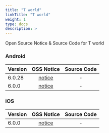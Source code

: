 ```yaml
---
title: "T world"
linkTitle: "T world"
weight: 1
type: docs
description: >
---
```


Open Source Notice & Source Code for T world

### Android

| Version | OSS Notice | Source Code |
|---|:---:|:---:|
| 6.0.28 | [notice](https://opensource.sktelecom.com/compliance_artifacts/t_world/android/6.0.28/Tworld_android_6.0.28_OSS_Notice.html)  | - |
| 6.0.0 | [notice](https://opensource.sktelecom.com/compliance_artifacts/t_world/android/6.0.0/Tworld_android_6.0.0_OSS_Notice.html)  | - |

### iOS

| Version | OSS Notice | Source Code |
|---|:---:|:---:|
| 6.0.0 | [notice](https://opensource.sktelecom.com/compliance_artifacts/t_world/ios/6.0.0/Tworld_ios_6.0.0_OSS_Notice.html)  | - |
